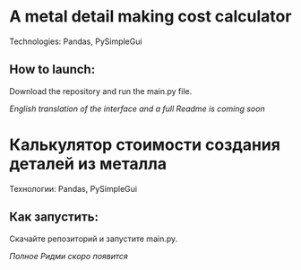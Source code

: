 # A metal detail making cost calculator

Technologies: Pandas, PySimpleGui

## How to launch:

Download the repository and run the main.py file.

<i>English translation of the interface and a full Readme is coming soon</i>

# Калькулятор стоимости создания деталей из металла

Технологии: Pandas, PySimpleGui

## Как запустить:

Скачайте репозиторий и запустите main.py.

<i>Полное Ридми скоро появится</i>
